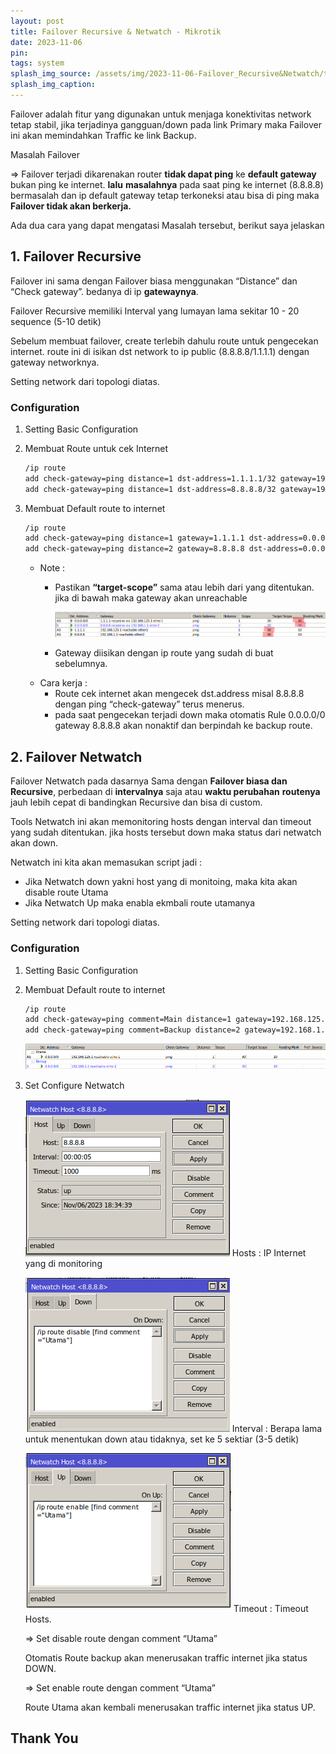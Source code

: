 ```yaml
---
layout: post
title: Failover Recursive & Netwatch - Mikrotik
date: 2023-11-06
pin: 
tags: system
splash_img_source: /assets/img/2023-11-06-Failover_Recursive&Netwatch/topo.png
splash_img_caption:
---
```


Failover adalah fitur yang digunakan untuk menjaga konektivitas network tetap stabil, jika terjadinya gangguan/down pada link Primary maka Failover ini akan memindahkan Traffic ke link Backup.

Masalah Failover

⇒ Failover terjadi dikarenakan router **tidak dapat ping** ke **default gateway** bukan ping ke internet. **lalu** **masalahnya** pada saat ping ke internet (8.8.8.8) bermasalah dan ip default gateway tetap terkoneksi atau bisa di ping maka **Failover tidak akan berkerja.**

Ada dua cara yang dapat mengatasi Masalah tersebut, berikut saya jelaskan

## 1. Failover Recursive

Failover ini sama dengan Failover biasa menggunakan “Distance” dan “Check gateway”. bedanya di ip **gatewaynya**. 

Failover Recursive memiliki Interval yang lumayan lama sekitar 10 - 20 sequence (5-10 detik)

Sebelum membuat failover, create terlebih dahulu route untuk pengecekan internet. route ini di isikan dst network to ip public (8.8.8.8/1.1.1.1) dengan gateway networknya.

Setting network dari topologi diatas.

### Configuration

1. Setting Basic Configuration
2. Membuat Route untuk cek Internet
    
    ```bash
    /ip route
    add check-gateway=ping distance=1 dst-address=1.1.1.1/32 gateway=192.168.125.1
    add check-gateway=ping distance=1 dst-address=8.8.8.8/32 gateway=192.168.1.1
    ```
    
3. Membuat Default route to internet
    
    ```bash
    /ip route
    add check-gateway=ping distance=1 gateway=1.1.1.1 dst-address=0.0.0.0/0 target-scope=30
    add check-gateway=ping distance=2 gateway=8.8.8.8 dst-address=0.0.0.0/0 target-scope=30
    ```
    
    - Note :
        - Pastikan **“target-scope”** sama atau lebih dari yang ditentukan.
        jika di bawah maka gateway akan unreachable
            
            ![recursive.png](/assets/img/2023-11-06-Failover_Recursive&Netwatch/recursive.png)
            
        - Gateway diisikan dengan ip route yang sudah di buat sebelumnya.
    - Cara kerja :
        - Route cek internet akan mengecek dst.address misal 8.8.8.8 dengan ping “check-gateway” terus menerus.
        - pada saat pengecekan terjadi down maka otomatis Rule 0.0.0.0/0 gateway 8.8.8.8 akan nonaktif dan berpindah ke backup route.

## 2. Failover Netwatch

Failover Netwatch pada dasarnya Sama dengan **Failover biasa dan Recursive**, perbedaan di **intervalnya** saja atau **waktu perubahan** **routenya** jauh lebih cepat di bandingkan Recursive dan bisa di custom.

Tools Netwatch ini akan memonitoring hosts dengan interval dan timeout yang sudah ditentukan. jika hosts tersebut down maka status dari netwatch akan down.

Netwatch ini kita akan memasukan script jadi :

- Jika Netwatch down yakni host yang di monitoing, maka kita akan disable route Utama
- Jika Netwatch Up maka enabla ekmbali route utamanya

Setting network dari topologi diatas.

### Configuration

1. Setting Basic Configuration
2. Membuat Default route to internet
    
    ```bash
    /ip route
    add check-gateway=ping comment=Main distance=1 gateway=192.168.125.1 dst-address=0.0.0.0/0 
    add check-gateway=ping comment=Backup distance=2 gateway=192.168.1.1 dst-address=0.0.0.0/0
    ```
    
    ![routenetwatch.png](/assets/img/2023-11-06-Failover_Recursive&Netwatch/routenetwatch.png)
    
3. Set Configure Netwatch
    
    ![netwatch1.png](/assets/img/2023-11-06-Failover_Recursive&Netwatch/netwatch1.png)
    Hosts : IP Internet yang di monitoring

    ![netwatch2.png](/assets/img/2023-11-06-Failover_Recursive&Netwatch/netwatch2.png)
    Interval : Berapa lama untuk menentukan down atau tidaknya, set ke 5 sektiar (3-5 detik)

    ![netwatch3.png](/assets/img/2023-11-06-Failover_Recursive&Netwatch/netwatch3.png)
    Timeout : Timeout Hosts.
    
    ⇒ Set disable route dengan comment “Utama” 
    
    Otomatis Route backup akan menerusakan traffic internet jika status DOWN.
    
    ⇒ Set enable route dengan comment “Utama” 
    
    Route Utama akan kembali menerusakan traffic internet jika status UP.
    

## Thank You